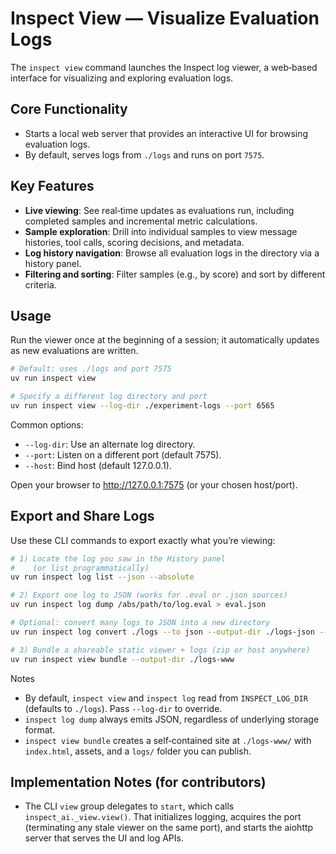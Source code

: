 # Inspect View — Visualize Evaluation Logs

The `inspect view` command launches the Inspect log viewer, a web‑based interface for visualizing and exploring evaluation logs.

## Core Functionality

- Starts a local web server that provides an interactive UI for browsing evaluation logs.
- By default, serves logs from `./logs` and runs on port `7575`.

## Key Features

- **Live viewing**: See real‑time updates as evaluations run, including completed samples and incremental metric calculations.
- **Sample exploration**: Drill into individual samples to view message histories, tool calls, scoring decisions, and metadata.
- **Log history navigation**: Browse all evaluation logs in the directory via a history panel.
- **Filtering and sorting**: Filter samples (e.g., by score) and sort by different criteria.

## Usage

Run the viewer once at the beginning of a session; it automatically updates as new evaluations are written.

```bash
# Default: uses ./logs and port 7575
uv run inspect view

# Specify a different log directory and port
uv run inspect view --log-dir ./experiment-logs --port 6565
```

Common options:
- `--log-dir`: Use an alternate log directory.
- `--port`: Listen on a different port (default 7575).
- `--host`: Bind host (default 127.0.0.1).

Open your browser to http://127.0.0.1:7575 (or your chosen host/port).

## Export and Share Logs

Use these CLI commands to export exactly what you’re viewing:

```bash
# 1) Locate the log you saw in the History panel
#    (or list programmatically)
uv run inspect log list --json --absolute

# 2) Export one log to JSON (works for .eval or .json sources)
uv run inspect log dump /abs/path/to/log.eval > eval.json

# Optional: convert many logs to JSON into a new directory
uv run inspect log convert ./logs --to json --output-dir ./logs-json --overwrite

# 3) Bundle a shareable static viewer + logs (zip or host anywhere)
uv run inspect view bundle --output-dir ./logs-www
```

Notes
- By default, `inspect view` and `inspect log` read from `INSPECT_LOG_DIR` (defaults to `./logs`). Pass `--log-dir` to override.
- `inspect log dump` always emits JSON, regardless of underlying storage format.
- `inspect view bundle` creates a self‑contained site at `./logs-www/` with `index.html`, assets, and a `logs/` folder you can publish.

## Implementation Notes (for contributors)

- The CLI `view` group delegates to `start`, which calls `inspect_ai._view.view()`. That initializes logging, acquires the port (terminating any stale viewer on the same port), and starts the aiohttp server that serves the UI and log APIs.
